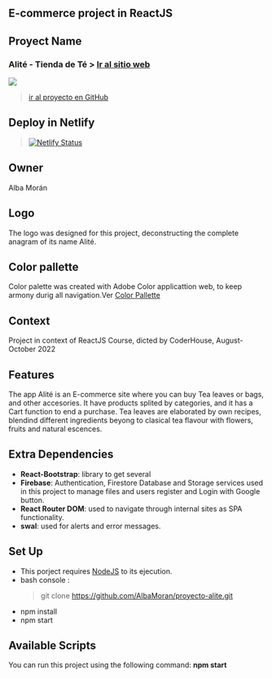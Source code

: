 ## E-commerce project in ReactJS

## Proyect Name

### Alité - Tienda de Té  > [Ir al sitio web](https://alite.netlify.app/)
![](https://firebasestorage.googleapis.com/v0/b/alite-tea-store.appspot.com/o/Logos%2FAliteLogo.png?alt=media&token=5b1c32d1-9b7f-47a1-9279-99419fe94279)
>[ir al proyecto en GitHub](https://github.com/AlbaMoran/proyecto-alite)

## Deploy in Netlify
>[![Netlify Status](https://api.netlify.com/api/v1/badges/6ea54d36-a427-48ea-82b0-a9277a3f4f0f/deploy-status)](https://app.netlify.com/sites/alite/deploys)

## Owner
Alba Morán

## Logo
The logo was designed for this project, deconstructing the complete anagram of its name Alité.

## Color pallette
Color palette was created with Adobe Color applicattion web, to keep armony durig all navigation.Ver
[Color Pallette](https://firebasestorage.googleapis.com/v0/b/alite-tea-store.appspot.com/o/Others%2FAdobeColor-color%20theme_Captura%20de%20pantalla%202022-10-13%20094410.jpeg?alt=media&token=00c7824c-6cbc-4b55-b135-b503d94e2059)

## Context
Project in context of ReactJS Course, dicted by CoderHouse, August-October 2022


## Features
The app Alité is an E-commerce site where you can buy Tea leaves or bags, and other accesories. 
It have products splited by categories, and it has a Cart function to end a purchase.
Tea leaves are elaborated by own recipes, blendind different ingredients beyong to clasical tea flavour with flowers, fruits and natural escences.


## Extra Dependencies

- **React-Bootstrap**: library to get several
- **Firebase**:  Authentication, Firestore Database and Storage services used in this project to manage files and users register and Login with Google button. 
- **React Router DOM**: used to navigate through internal sites as SPA functionality.
- **swal**: used for alerts and error messages.

## Set Up
* This porject requires [NodeJS](https://nodejs.org/) to its ejecution.
* bash console : 
    > git clone https://github.com/AlbaMoran/proyecto-alite.git
* npm install
* npm start

## Available Scripts

You can run this project using the following command: 
  **npm start**

